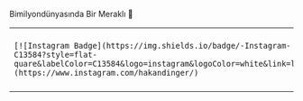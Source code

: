 Bimilyondünyasında Bir Meraklı 🤣

<table>
 <tbody>
  <tr>
   <td>
    
    [![Instagram Badge](https://img.shields.io/badge/-Instagram-C13584?style=flat-quare&labelColor=C13584&logo=instagram&logoColor=white&link=link)(https://www.instagram.com/hakandinger/)
    
   </td>
   <td>
    
    [![Gmail Badge](https://img.shields.io/badge/Gmail-D14836?style=for-the-badge&logo=gmail&logoColor=white&link=link)](Mailto:ahakandinger@gmail.com)
    
   </td>
  </tr>
 </tbody>
</table>
